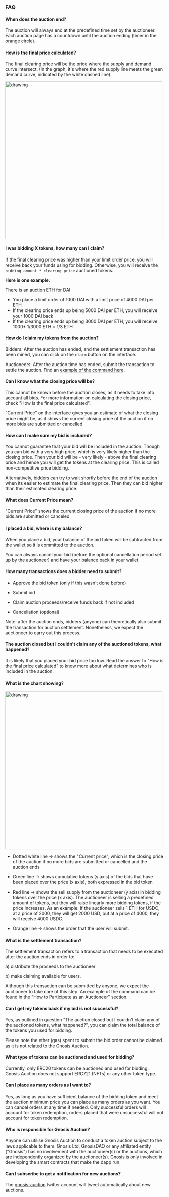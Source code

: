 ### FAQ

#### When does the auction end?

The auction will always end at the predefined time set by the auctioneer. Each auction page has a countdown until the auction ending (timer in the orange circle).

#### How is the final price calculated?

The final clearing price will be the price where the supply and demand curve intersect. (In the graph, it's where the red supply line meets the green demand curve, indicated by the white dashed line).

<img src="/assets/BosonScreenShot.png" alt="drawing" width="500"/>

#### I was bidding X tokens, how many can I claim?
If the final clearing price was higher than your limit order price, you will receive back your funds using for bidding. Otherwise, you will receive the `bidding amount * clearing price` auctioned tokens.


**Here is one example:**

There is an auction ETH for DAI
- You place a limit order of 1000 DAI with a limit price of 4000 DAI per ETH
- If the clearing price ends up being 5000 DAI per ETH, you will receive your 1000 DAI back
- If the clearing price ends up being 3000 DAI per ETH, you will receive 1000* 1/3000 ETH = 1/3 ETH


#### How do I claim my tokens from the auction?

Bidders: After the auction has ended, and the settlement transaction has been mined, you can click on the `claim` button on the interface.

Auctioneers: After the auction time has ended, submit the transaction to settle the auction. Find an [example of the command here](https://ido-ux.dev.gnosisdev.com/#/docs/participate-as-auctioneer#topAnchor).



#### Can I know what the closing price will be?

This cannot be known before the auction closes, as it needs to take into account all bids. For more information on calculating the closing price, check "How is the final price calculated".

"Current Price" on the interface gives you an estimate of what the closing price might be, as it shows the current closing price of the auction if no more bids are submitted or cancelled.

#### How can I make sure my bid is included?

You cannot guarantee that your bid will be included in the auction. Though you can bid with a very high price, which is very likely higher than the closing price. Then your bid will be - very likely - above the final clearing price and hence you will get the tokens at the clearing price. This is called non-competitive price bidding.

Alternatively, bidders can try to wait shortly before the end of the auction when its easier to estimate the final clearing price. Then they can bid higher than their estimated clearing price.

#### What does Current Price mean?

"Current Price" shows the current closing price of the auction if no more bids are submitted or canceled

#### I placed a bid, where is my balance?

When you place a bid, your balance of the bid token will be subtracted from the wallet so it is committed to the auction.

You can always cancel your bid (before the optional cancellation period set up by the auctioneer) and have your balance back in your wallet.

#### How many transactions does a bidder need to submit?

- Approve the bid token (only if this wasn't done before)

- Submit bid

- Claim auction proceeds/receive funds back if not included

- Cancellation (optional)

Note: after the auction ends, bidders (anyone) can theoretically also submit the transaction for auction settlement. Nonetheless, we expect the auctioneer to carry out this process.

#### The auction closed but I couldn't claim any of the auctioned tokens, what happened?

It is likely that you placed your bid price too low. Read the answer to "How is the final price calculated" to know more about what determines who is included in the auction.

#### What is the chart showing?

<img src="/assets/BosonScreenShot.png" alt="drawing" width="500"/>


- Dotted white line -> shows the "Current price", which is the closing price of the auction if no more bids are submitted or cancelled and the auction ends

- Green line -> shows cumulative tokens (y axis) of the bids that have been placed over the price (x axis), both expressed in the bid token

- Red line -> shows the sell supply from the auctioneer (y axis) in bidding tokens over the price (x axis). The auctioneer is selling a predefined amount of tokens, but they will raise linearly more bidding tokens, if the price increases. As an example: If the auctioneer sells 1 ETH for USDC, at a price of 2000, they will get 2000 USD, but at a price of 4000, they will receive 4000 USDC.

- Orange line -> shows the order that the user will submit.

#### What is the settlement transaction?

The settlement transaction refers to a transaction that needs to be executed after the auction ends in order to:

a) distribute the proceeds to the auctioneer

b) make claiming available for users.

Although this transaction can be submitted by anyone, we expect the auctioneer to take care of this step. An example of the command can be found in the "How to Participate as an Auctioneer" section.

#### Can I get my tokens back if my bid is not successful?

Yes, as outlined in question "The auction closed but I couldn't claim any of the auctioned tokens, what happened?", you can claim the total balance of the tokens you used for bidding.

Please note the ether (gas) spent to submit the bid order cannot be claimed as it is not related to the Gnosis Auction.

#### What type of tokens can be auctioned and used for bidding?

Currently, only ERC20 tokens can be auctioned and used for bidding. Gnosis Auction does not support ERC721 (NFTs) or any other token type.

#### Can I place as many orders as I want to?

Yes, as long as you have sufficient balance of the bidding token and meet the auction minimum price you can place as many orders as you want. You can cancel orders at any time if needed. Only successful orders will account for token redemption, orders placed that were unsuccessful will not account for token redemption.

#### Who is responsible for Gnosis Auction?

Anyone can utilise Gnosis Auction to conduct a token auction subject to the laws applicable to them. Gnosis Ltd, GnosisDAO or any affiliated entity ("Gnosis") has no involvement with the auctioneer(s) or the auctions, which are independently organized by the auctioneer(s). Gnosis is only involved in developing the smart contracts that make the dapp run.

#### Can I subscribe to get a notification for new auctions?

The [gnosis-auction](https://twitter.com/GnosisAuction) twitter account will tweet automatically about new auctions.

